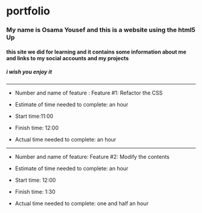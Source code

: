 # portfolio
### My name is Osama Yousef and this is a website using the html5 Up 
#### this site we did for learning and it contains some information about me and links to my social accounts and my projects
##### i wish you enjoy it 
------------------------------------------------------------------
* Number and name of feature : Feature #1: Refactor the CSS

* Estimate of time needed to complete: an hour

* Start time:11:00

* Finish time: 12:00

* Actual time needed to complete: an hour 

-----------------------------------------------------------------

* Number and name of feature: Feature #2: Modify the contents


* Estimate of time needed to complete: an hour 

* Start time: 12:00

* Finish time: 1:30

* Actual time needed to complete: one and half an hour 